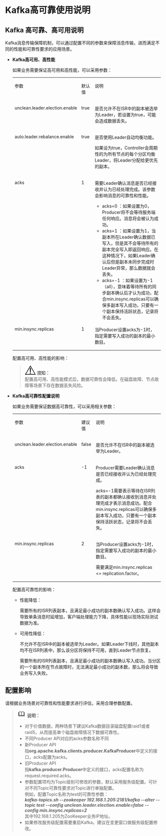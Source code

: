 # Kafka高可靠使用说明<a name="ZH-CN_TOPIC_0226521600"></a>

## Kafka 高可靠、高可用说明<a name="zh-cn_topic_0167274830_section13352172843014"></a>

Kafka消息传输保障机制，可以通过配置不同的参数来保障消息传输，进而满足不同的性能和可靠性要求的应用场景。

-   **Kafka高可用、高性能**

    如果业务需要保证高可用和高性能，可以采用参数：

    <a name="zh-cn_topic_0167274830_table184941310114317"></a>
    <table><tbody><tr id="zh-cn_topic_0167274830_row157614102438"><td class="cellrowborder" valign="top" width="26%"><p id="zh-cn_topic_0167274830_p1557681015437"><a name="zh-cn_topic_0167274830_p1557681015437"></a><a name="zh-cn_topic_0167274830_p1557681015437"></a>参数</p>
    </td>
    <td class="cellrowborder" valign="top" width="10%"><p id="zh-cn_topic_0167274830_p18576141017437"><a name="zh-cn_topic_0167274830_p18576141017437"></a><a name="zh-cn_topic_0167274830_p18576141017437"></a>默认值</p>
    </td>
    <td class="cellrowborder" valign="top" width="64%"><p id="zh-cn_topic_0167274830_p1857611016439"><a name="zh-cn_topic_0167274830_p1857611016439"></a><a name="zh-cn_topic_0167274830_p1857611016439"></a>说明</p>
    </td>
    </tr>
    <tr id="zh-cn_topic_0167274830_row105761510154316"><td class="cellrowborder" valign="top" width="26%"><p id="zh-cn_topic_0167274830_p1657614103433"><a name="zh-cn_topic_0167274830_p1657614103433"></a><a name="zh-cn_topic_0167274830_p1657614103433"></a>unclean.leader.election.enable</p>
    </td>
    <td class="cellrowborder" valign="top" width="10%"><p id="zh-cn_topic_0167274830_p185761310114312"><a name="zh-cn_topic_0167274830_p185761310114312"></a><a name="zh-cn_topic_0167274830_p185761310114312"></a>true</p>
    </td>
    <td class="cellrowborder" valign="top" width="64%"><p id="zh-cn_topic_0167274830_p8576410164319"><a name="zh-cn_topic_0167274830_p8576410164319"></a><a name="zh-cn_topic_0167274830_p8576410164319"></a>是否允许不在ISR中的副本被选举为Leader，若设置为true，可能会造成数据丢失。</p>
    </td>
    </tr>
    <tr id="zh-cn_topic_0167274830_row14576201019435"><td class="cellrowborder" valign="top" width="26%"><p id="zh-cn_topic_0167274830_p657618108434"><a name="zh-cn_topic_0167274830_p657618108434"></a><a name="zh-cn_topic_0167274830_p657618108434"></a>auto.leader.rebalance.enable</p>
    </td>
    <td class="cellrowborder" valign="top" width="10%"><p id="zh-cn_topic_0167274830_p135767105433"><a name="zh-cn_topic_0167274830_p135767105433"></a><a name="zh-cn_topic_0167274830_p135767105433"></a>true</p>
    </td>
    <td class="cellrowborder" valign="top" width="64%"><p id="zh-cn_topic_0167274830_p64841155185920"><a name="zh-cn_topic_0167274830_p64841155185920"></a><a name="zh-cn_topic_0167274830_p64841155185920"></a>是否使用Leader自动均衡功能。</p>
    <p id="zh-cn_topic_0167274830_p1357612107436"><a name="zh-cn_topic_0167274830_p1357612107436"></a><a name="zh-cn_topic_0167274830_p1357612107436"></a>如果设为true，Controller会周期性的为所有节点的每个分区均衡Leader，将Leader分配给更优先的副本。</p>
    </td>
    </tr>
    <tr id="zh-cn_topic_0167274830_row1657701018436"><td class="cellrowborder" valign="top" width="26%"><p id="zh-cn_topic_0167274830_p4577191004312"><a name="zh-cn_topic_0167274830_p4577191004312"></a><a name="zh-cn_topic_0167274830_p4577191004312"></a>acks</p>
    </td>
    <td class="cellrowborder" valign="top" width="10%"><p id="zh-cn_topic_0167274830_p15577171024316"><a name="zh-cn_topic_0167274830_p15577171024316"></a><a name="zh-cn_topic_0167274830_p15577171024316"></a>1</p>
    </td>
    <td class="cellrowborder" valign="top" width="64%"><p id="zh-cn_topic_0167274830_p194641391446"><a name="zh-cn_topic_0167274830_p194641391446"></a><a name="zh-cn_topic_0167274830_p194641391446"></a>需要Leader确认消息是否已经接收并认为已经处理完成。该参数会影响消息的可靠性和性能。</p>
    <a name="zh-cn_topic_0167274830_ul94002931718"></a><a name="zh-cn_topic_0167274830_ul94002931718"></a><ul id="zh-cn_topic_0167274830_ul94002931718"><li>acks=0 ：如果设置为0，Producer将不会等待服务端任何响应。消息将会被认为成功。</li><li>acks=1 ：如果设置为1，当副本所在Leader确认数据已写入，但是其不会等待所有的副本完全写入即返回响应。在这种情况下，如果Leader确认后但是副本未同步完成时Leader异常，那么数据就会丢失。</li><li>acks=-1 ：如果设置为-1（all），意味着等待所有的同步副本确认后才认为成功，配合min.insync.replicas可以确保多副本写入成功，只要有一个副本保持活跃状态，记录将不会丢失。</li></ul>
    </td>
    </tr>
    <tr id="zh-cn_topic_0167274830_row4919345439"><td class="cellrowborder" valign="top" width="26%"><p id="zh-cn_topic_0167274830_p55772010144315"><a name="zh-cn_topic_0167274830_p55772010144315"></a><a name="zh-cn_topic_0167274830_p55772010144315"></a>min.insync.replicas</p>
    </td>
    <td class="cellrowborder" valign="top" width="10%"><p id="zh-cn_topic_0167274830_p2577510114314"><a name="zh-cn_topic_0167274830_p2577510114314"></a><a name="zh-cn_topic_0167274830_p2577510114314"></a>1</p>
    </td>
    <td class="cellrowborder" valign="top" width="64%"><p id="zh-cn_topic_0167274830_p7577171017434"><a name="zh-cn_topic_0167274830_p7577171017434"></a><a name="zh-cn_topic_0167274830_p7577171017434"></a>当Producer设置acks为-1时，指定需要写入成功的副本的最小数目。</p>
    </td>
    </tr>
    </tbody>
    </table>

    配置高可用、高性能的影响：

    >![](public_sys-resources/icon-notice.gif) **须知：**   
    >配置高可用、高性能模式后，数据可靠性会降低。在磁盘故障、节点故障等场景下存在数据丢失风险。  

-   **Kafka高可靠性配置说明**

    如果业务需要保证数据高可靠性，可以采用相关参数：

    <a name="zh-cn_topic_0167274830_table1486721814582"></a>
    <table><tbody><tr id="zh-cn_topic_0167274830_row1691731855816"><td class="cellrowborder" valign="top" width="26%"><p id="zh-cn_topic_0167274830_p12918818185817"><a name="zh-cn_topic_0167274830_p12918818185817"></a><a name="zh-cn_topic_0167274830_p12918818185817"></a>参数</p>
    </td>
    <td class="cellrowborder" valign="top" width="10%"><p id="zh-cn_topic_0167274830_p0918111814583"><a name="zh-cn_topic_0167274830_p0918111814583"></a><a name="zh-cn_topic_0167274830_p0918111814583"></a>建议值</p>
    </td>
    <td class="cellrowborder" valign="top" width="64%"><p id="zh-cn_topic_0167274830_p59183188584"><a name="zh-cn_topic_0167274830_p59183188584"></a><a name="zh-cn_topic_0167274830_p59183188584"></a>说明</p>
    </td>
    </tr>
    <tr id="zh-cn_topic_0167274830_row1891841819583"><td class="cellrowborder" valign="top" width="26%"><p id="zh-cn_topic_0167274830_p391891810586"><a name="zh-cn_topic_0167274830_p391891810586"></a><a name="zh-cn_topic_0167274830_p391891810586"></a>unclean.leader.election.enable</p>
    </td>
    <td class="cellrowborder" valign="top" width="10%"><p id="zh-cn_topic_0167274830_p1791814186587"><a name="zh-cn_topic_0167274830_p1791814186587"></a><a name="zh-cn_topic_0167274830_p1791814186587"></a>false</p>
    </td>
    <td class="cellrowborder" valign="top" width="64%"><p id="zh-cn_topic_0167274830_p189181618175813"><a name="zh-cn_topic_0167274830_p189181618175813"></a><a name="zh-cn_topic_0167274830_p189181618175813"></a>是否允许不在ISR中的副本被选举为Leader。</p>
    </td>
    </tr>
    <tr id="zh-cn_topic_0167274830_row2084062916584"><td class="cellrowborder" valign="top" width="26%"><p id="zh-cn_topic_0167274830_p1683432945820"><a name="zh-cn_topic_0167274830_p1683432945820"></a><a name="zh-cn_topic_0167274830_p1683432945820"></a>acks</p>
    </td>
    <td class="cellrowborder" valign="top" width="10%"><p id="zh-cn_topic_0167274830_p12834112915583"><a name="zh-cn_topic_0167274830_p12834112915583"></a><a name="zh-cn_topic_0167274830_p12834112915583"></a>-1</p>
    </td>
    <td class="cellrowborder" valign="top" width="64%"><p id="zh-cn_topic_0167274830_p148341829135818"><a name="zh-cn_topic_0167274830_p148341829135818"></a><a name="zh-cn_topic_0167274830_p148341829135818"></a>Producer需要Leader确认消息是否已经接收并认为已经处理完成。</p>
    <p id="zh-cn_topic_0167274830_p78341129145815"><a name="zh-cn_topic_0167274830_p78341129145815"></a><a name="zh-cn_topic_0167274830_p78341129145815"></a>acks=-1需要表示等待在ISR列表的副本都确认接收到消息并处理完成才表示消息成功。配合min.insync.replicas可以确保多副本写入成功，只要有一个副本保持活跃状态，记录将不会丢失。</p>
    </td>
    </tr>
    <tr id="zh-cn_topic_0167274830_row18840152955818"><td class="cellrowborder" valign="top" width="26%"><p id="zh-cn_topic_0167274830_p108340299588"><a name="zh-cn_topic_0167274830_p108340299588"></a><a name="zh-cn_topic_0167274830_p108340299588"></a>min.insync.replicas</p>
    </td>
    <td class="cellrowborder" valign="top" width="10%"><p id="zh-cn_topic_0167274830_p983420299583"><a name="zh-cn_topic_0167274830_p983420299583"></a><a name="zh-cn_topic_0167274830_p983420299583"></a>2</p>
    </td>
    <td class="cellrowborder" valign="top" width="64%"><p id="zh-cn_topic_0167274830_p583482913589"><a name="zh-cn_topic_0167274830_p583482913589"></a><a name="zh-cn_topic_0167274830_p583482913589"></a>当Producer设置acks为-1时，指定需要写入成功的副本的最小数目。</p>
    <p id="zh-cn_topic_0167274830_p43901435141810"><a name="zh-cn_topic_0167274830_p43901435141810"></a><a name="zh-cn_topic_0167274830_p43901435141810"></a>需要满足min.insync.replicas &lt;= replication.factor。</p>
    </td>
    </tr>
    </tbody>
    </table>

    配置高可靠性的影响：

    -   性能降低：

        需要所有的ISR列表副本，且满足最小成功的副本数确认写入成功。这样会导致单条消息时延增加，客户端处理能力下降，具体性能以现场实际测试数据为准。

    -   可用性降低：

        不允许不在ISR中的副本被选举为Leader。如果Leader下线时，其他副本均不在ISR列表中，那么该分区将保持不可用，直到Leader节点恢复。

        需要所有的ISR列表副本，且满足最小成功的副本数确认写入成功。当分区的一个副本所在节点故障时，无法满足最小成功的副本数，那么将会导致业务写入失败。



## 配置影响<a name="zh-cn_topic_0167274830_section1833312011532"></a>

请根据业务场景对可靠性和性能要求进行评估，采用合理参数配置。

>![](public_sys-resources/icon-note.gif) **说明：**   
>-   对于价值数据，两种场景下建议Kafka数据目录磁盘配置raid1或者raid5，从而提高单个磁盘故障情况下数据可靠性。  
>-   不同Producer API对应的acks参数名称不同  
>    -   新Producer API  
>        指**org.apache.kafka.clients.producer.KafkaProducer**中定义的接口，acks配置为acks。  
>    -   旧Producer API  
>        指**kafka.producer.Producer**中定义的接口，acks配置名称为request.required.acks。  
>-   参数配置项均为Topic级别可修改的参数，默认采用服务级配置。可针对不同Topic可靠性要求对Topic进行单独配置。  
>    例如，配置Topic名称为test的可靠性参数：  
>    _**kafka-topics.sh --zookeeper 192.168.1.205:2181/kafka --alter --topic test  --config  unclean.leader.election.enable=false --config min.insync.replicas=2**_  
>    其中192.168.1.205为ZooKeeper业务IP地址。  
>-   如果修改服务级配置需要重启Kafka，建议在变更窗口做服务级配置修改。  

